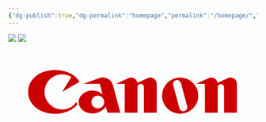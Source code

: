 ```yaml
---
{"dg-publish":true,"dg-permalink":"homepage","permalink":"/homepage/","tags":"gardenEntry","dgHomeLink":false,"dgShowBacklinks":true,"dgShowLocalGraph":true,"dgShowInlineTitle":false,"dgShowFileTree":true,"dgEnableSearch":true}
---
```


![](./clouseau.JPG)
![](O%20RLY%20Cover/zykade.png)

<svg xmlns="http://www.w3.org/2000/svg" viewBox="0 0 340.16 113.39"><defs><style>.cls-1{fill:none;}.cls-2{fill:#c00;}</style></defs><title>Asset 3</title><g id="Layer_2" data-name="Layer 2"><g id="レイヤー_1" data-name="レイヤー 1"><rect class="cls-1" width="340.16" height="113.39"/><path class="cls-2" d="M93.08,70.42a24,24,0,1,1-7-34.07L73.41,56.69,97.25,42.93A32.78,32.78,0,0,0,81,29.92a49.6,49.6,0,0,0-34.14,0A32.91,32.91,0,0,0,33,39.81a26.54,26.54,0,0,0,0,33.76,32.85,32.85,0,0,0,13.94,9.9,49.88,49.88,0,0,0,28.19,1.77,37.06,37.06,0,0,0,19-11.09Z"/><path class="cls-2" d="M193.7,37.07a8.55,8.55,0,0,0-3.68.82l-13.88,6.47a8.73,8.73,0,0,0-8.61-7.29,8.58,8.58,0,0,0-3.68.82l-16.95,7.9h11.91V85h17.45V50.15a4.36,4.36,0,1,1,8.72,0V85h17.44V45.79A8.71,8.71,0,0,0,193.7,37.07Z"/><path class="cls-2" d="M303.09,37.07a8.6,8.6,0,0,0-3.69.82l-13.87,6.47a8.73,8.73,0,0,0-8.61-7.29,8.58,8.58,0,0,0-3.68.82l-17,7.9H268.2V85h17.45V50.15a4.37,4.37,0,0,1,8.73,0V85h17.44V45.79A8.71,8.71,0,0,0,303.09,37.07Z"/><path class="cls-2" d="M234.4,37.07a24.71,24.71,0,1,0,24.72,24.71A24.71,24.71,0,0,0,234.4,37.07Zm5.65,45.77A5.45,5.45,0,0,1,233.37,79L224.91,47.4a5.45,5.45,0,1,1,10.53-2.83l8.46,31.6A5.44,5.44,0,0,1,240.05,82.84Z"/><path class="cls-2" d="M130.83,70.5a8.72,8.72,0,1,1-8.72-8.72A8.72,8.72,0,0,1,130.83,70.5ZM135.3,85h17.44l-10-37.47a14.19,14.19,0,0,0-18.54-9.65l-21.62,7.87h22.24L128.59,60a21,21,0,0,0-13.75-5.1A22.36,22.36,0,0,0,104,57.63a16.41,16.41,0,0,0-6.1,5.8,13.5,13.5,0,0,0,0,14.14,16.43,16.43,0,0,0,6.1,5.81,22.55,22.55,0,0,0,29.05-6.57Z"/><rect class="cls-1" x="28.35" y="28.35" width="283.47" height="56.69"/><line class="cls-1" x1="28.35" y1="56.69" x2="311.81" y2="56.69"/><line class="cls-1" x1="170.08" y1="28.35" x2="170.08" y2="85.04"/></g></g></svg>